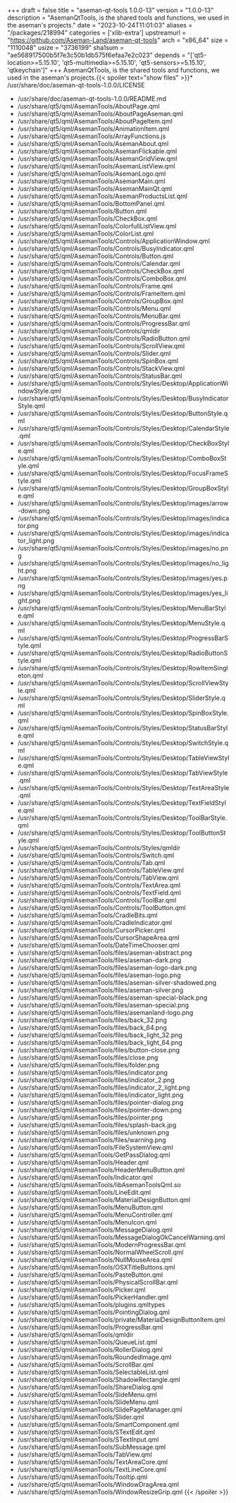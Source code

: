 +++
draft = false
title = "aseman-qt-tools 1.0.0-13"
version = "1.0.0-13"
description = "AsemanQtTools, is the shared tools and functions, we used in the aseman's projects."
date = "2023-10-24T11:01:03"
aliases = "/packages/218994"
categories = ['xlib-extra']
upstreamurl = "https://github.com/Aseman-Land/aseman-qt-tools"
arch = "x86_64"
size = "1110048"
usize = "3736199"
sha1sum = "ae568917500b5f7e3c50b1db575f6efaa7e2c023"
depends = "['qt5-location>=5.15.10', 'qt5-multimedia>=5.15.10', 'qt5-sensors>=5.15.10', 'qtkeychain']"
+++
AsemanQtTools, is the shared tools and functions, we used in the aseman's projects.{{< spoiler text="show files" >}}* /usr/share/doc/aseman-qt-tools-1.0.0/LICENSE
* /usr/share/doc/aseman-qt-tools-1.0.0/README.md
* /usr/share/qt5/qml/AsemanTools/AboutPage.qml
* /usr/share/qt5/qml/AsemanTools/AboutPageAseman.qml
* /usr/share/qt5/qml/AsemanTools/AboutPageItem.qml
* /usr/share/qt5/qml/AsemanTools/AnimationItem.qml
* /usr/share/qt5/qml/AsemanTools/ArrayFunctions.js
* /usr/share/qt5/qml/AsemanTools/AsemanAbout.qml
* /usr/share/qt5/qml/AsemanTools/AsemanFlickable.qml
* /usr/share/qt5/qml/AsemanTools/AsemanGridView.qml
* /usr/share/qt5/qml/AsemanTools/AsemanListView.qml
* /usr/share/qt5/qml/AsemanTools/AsemanLogo.qml
* /usr/share/qt5/qml/AsemanTools/AsemanMain.qml
* /usr/share/qt5/qml/AsemanTools/AsemanMainQt.qml
* /usr/share/qt5/qml/AsemanTools/AsemanProductsList.qml
* /usr/share/qt5/qml/AsemanTools/BottomPanel.qml
* /usr/share/qt5/qml/AsemanTools/Button.qml
* /usr/share/qt5/qml/AsemanTools/CheckBox.qml
* /usr/share/qt5/qml/AsemanTools/ColorfullListView.qml
* /usr/share/qt5/qml/AsemanTools/ColorList.qml
* /usr/share/qt5/qml/AsemanTools/Controls/ApplicationWindow.qml
* /usr/share/qt5/qml/AsemanTools/Controls/BusyIndicator.qml
* /usr/share/qt5/qml/AsemanTools/Controls/Button.qml
* /usr/share/qt5/qml/AsemanTools/Controls/Calendar.qml
* /usr/share/qt5/qml/AsemanTools/Controls/CheckBox.qml
* /usr/share/qt5/qml/AsemanTools/Controls/ComboBox.qml
* /usr/share/qt5/qml/AsemanTools/Controls/Frame.qml
* /usr/share/qt5/qml/AsemanTools/Controls/FrameItem.qml
* /usr/share/qt5/qml/AsemanTools/Controls/GroupBox.qml
* /usr/share/qt5/qml/AsemanTools/Controls/Menu.qml
* /usr/share/qt5/qml/AsemanTools/Controls/MenuBar.qml
* /usr/share/qt5/qml/AsemanTools/Controls/ProgressBar.qml
* /usr/share/qt5/qml/AsemanTools/Controls/qmldir
* /usr/share/qt5/qml/AsemanTools/Controls/RadioButton.qml
* /usr/share/qt5/qml/AsemanTools/Controls/ScrollView.qml
* /usr/share/qt5/qml/AsemanTools/Controls/Slider.qml
* /usr/share/qt5/qml/AsemanTools/Controls/SpinBox.qml
* /usr/share/qt5/qml/AsemanTools/Controls/StackView.qml
* /usr/share/qt5/qml/AsemanTools/Controls/StatusBar.qml
* /usr/share/qt5/qml/AsemanTools/Controls/Styles/Desktop/ApplicationWindowStyle.qml
* /usr/share/qt5/qml/AsemanTools/Controls/Styles/Desktop/BusyIndicatorStyle.qml
* /usr/share/qt5/qml/AsemanTools/Controls/Styles/Desktop/ButtonStyle.qml
* /usr/share/qt5/qml/AsemanTools/Controls/Styles/Desktop/CalendarStyle.qml
* /usr/share/qt5/qml/AsemanTools/Controls/Styles/Desktop/CheckBoxStyle.qml
* /usr/share/qt5/qml/AsemanTools/Controls/Styles/Desktop/ComboBoxStyle.qml
* /usr/share/qt5/qml/AsemanTools/Controls/Styles/Desktop/FocusFrameStyle.qml
* /usr/share/qt5/qml/AsemanTools/Controls/Styles/Desktop/GroupBoxStyle.qml
* /usr/share/qt5/qml/AsemanTools/Controls/Styles/Desktop/images/arrow-down.png
* /usr/share/qt5/qml/AsemanTools/Controls/Styles/Desktop/images/indicator.png
* /usr/share/qt5/qml/AsemanTools/Controls/Styles/Desktop/images/indicator_light.png
* /usr/share/qt5/qml/AsemanTools/Controls/Styles/Desktop/images/no.png
* /usr/share/qt5/qml/AsemanTools/Controls/Styles/Desktop/images/no_light.png
* /usr/share/qt5/qml/AsemanTools/Controls/Styles/Desktop/images/yes.png
* /usr/share/qt5/qml/AsemanTools/Controls/Styles/Desktop/images/yes_light.png
* /usr/share/qt5/qml/AsemanTools/Controls/Styles/Desktop/MenuBarStyle.qml
* /usr/share/qt5/qml/AsemanTools/Controls/Styles/Desktop/MenuStyle.qml
* /usr/share/qt5/qml/AsemanTools/Controls/Styles/Desktop/ProgressBarStyle.qml
* /usr/share/qt5/qml/AsemanTools/Controls/Styles/Desktop/RadioButtonStyle.qml
* /usr/share/qt5/qml/AsemanTools/Controls/Styles/Desktop/RowItemSingleton.qml
* /usr/share/qt5/qml/AsemanTools/Controls/Styles/Desktop/ScrollViewStyle.qml
* /usr/share/qt5/qml/AsemanTools/Controls/Styles/Desktop/SliderStyle.qml
* /usr/share/qt5/qml/AsemanTools/Controls/Styles/Desktop/SpinBoxStyle.qml
* /usr/share/qt5/qml/AsemanTools/Controls/Styles/Desktop/StatusBarStyle.qml
* /usr/share/qt5/qml/AsemanTools/Controls/Styles/Desktop/SwitchStyle.qml
* /usr/share/qt5/qml/AsemanTools/Controls/Styles/Desktop/TableViewStyle.qml
* /usr/share/qt5/qml/AsemanTools/Controls/Styles/Desktop/TabViewStyle.qml
* /usr/share/qt5/qml/AsemanTools/Controls/Styles/Desktop/TextAreaStyle.qml
* /usr/share/qt5/qml/AsemanTools/Controls/Styles/Desktop/TextFieldStyle.qml
* /usr/share/qt5/qml/AsemanTools/Controls/Styles/Desktop/ToolBarStyle.qml
* /usr/share/qt5/qml/AsemanTools/Controls/Styles/Desktop/ToolButtonStyle.qml
* /usr/share/qt5/qml/AsemanTools/Controls/Styles/qmldir
* /usr/share/qt5/qml/AsemanTools/Controls/Switch.qml
* /usr/share/qt5/qml/AsemanTools/Controls/Tab.qml
* /usr/share/qt5/qml/AsemanTools/Controls/TableView.qml
* /usr/share/qt5/qml/AsemanTools/Controls/TabView.qml
* /usr/share/qt5/qml/AsemanTools/Controls/TextArea.qml
* /usr/share/qt5/qml/AsemanTools/Controls/TextField.qml
* /usr/share/qt5/qml/AsemanTools/Controls/ToolBar.qml
* /usr/share/qt5/qml/AsemanTools/Controls/ToolButton.qml
* /usr/share/qt5/qml/AsemanTools/CradleBits.qml
* /usr/share/qt5/qml/AsemanTools/CradleIndicator.qml
* /usr/share/qt5/qml/AsemanTools/CursorPicker.qml
* /usr/share/qt5/qml/AsemanTools/CursorShapeArea.qml
* /usr/share/qt5/qml/AsemanTools/DateTimeChooser.qml
* /usr/share/qt5/qml/AsemanTools/files/aseman-abstract.png
* /usr/share/qt5/qml/AsemanTools/files/aseman-dark.png
* /usr/share/qt5/qml/AsemanTools/files/aseman-logo-dark.png
* /usr/share/qt5/qml/AsemanTools/files/aseman-logo.png
* /usr/share/qt5/qml/AsemanTools/files/aseman-silver-shadowed.png
* /usr/share/qt5/qml/AsemanTools/files/aseman-silver.png
* /usr/share/qt5/qml/AsemanTools/files/aseman-special-black.png
* /usr/share/qt5/qml/AsemanTools/files/aseman-special.png
* /usr/share/qt5/qml/AsemanTools/files/asemanland-logo.png
* /usr/share/qt5/qml/AsemanTools/files/back_32.png
* /usr/share/qt5/qml/AsemanTools/files/back_64.png
* /usr/share/qt5/qml/AsemanTools/files/back_light_32.png
* /usr/share/qt5/qml/AsemanTools/files/back_light_64.png
* /usr/share/qt5/qml/AsemanTools/files/button-close.png
* /usr/share/qt5/qml/AsemanTools/files/close.png
* /usr/share/qt5/qml/AsemanTools/files/folder.png
* /usr/share/qt5/qml/AsemanTools/files/indicator.png
* /usr/share/qt5/qml/AsemanTools/files/indicator_2.png
* /usr/share/qt5/qml/AsemanTools/files/indicator_2_light.png
* /usr/share/qt5/qml/AsemanTools/files/indicator_light.png
* /usr/share/qt5/qml/AsemanTools/files/pointer-dialog.png
* /usr/share/qt5/qml/AsemanTools/files/pointer-down.png
* /usr/share/qt5/qml/AsemanTools/files/pointer.png
* /usr/share/qt5/qml/AsemanTools/files/splash-back.jpg
* /usr/share/qt5/qml/AsemanTools/files/unknown.png
* /usr/share/qt5/qml/AsemanTools/files/warning.png
* /usr/share/qt5/qml/AsemanTools/FileSystemView.qml
* /usr/share/qt5/qml/AsemanTools/GetPassDialog.qml
* /usr/share/qt5/qml/AsemanTools/Header.qml
* /usr/share/qt5/qml/AsemanTools/HeaderMenuButton.qml
* /usr/share/qt5/qml/AsemanTools/Indicator.qml
* /usr/share/qt5/qml/AsemanTools/libAsemanToolsQml.so
* /usr/share/qt5/qml/AsemanTools/LineEdit.qml
* /usr/share/qt5/qml/AsemanTools/MaterialDesignButton.qml
* /usr/share/qt5/qml/AsemanTools/MenuButton.qml
* /usr/share/qt5/qml/AsemanTools/MenuController.qml
* /usr/share/qt5/qml/AsemanTools/MenuIcon.qml
* /usr/share/qt5/qml/AsemanTools/MessageDialog.qml
* /usr/share/qt5/qml/AsemanTools/MessageDialogOkCancelWarning.qml
* /usr/share/qt5/qml/AsemanTools/ModernProgressBar.qml
* /usr/share/qt5/qml/AsemanTools/NormalWheelScroll.qml
* /usr/share/qt5/qml/AsemanTools/NullMouseArea.qml
* /usr/share/qt5/qml/AsemanTools/OSXTitleButtons.qml
* /usr/share/qt5/qml/AsemanTools/PasteButton.qml
* /usr/share/qt5/qml/AsemanTools/PhysicalScrollBar.qml
* /usr/share/qt5/qml/AsemanTools/Picker.qml
* /usr/share/qt5/qml/AsemanTools/PickerHandler.qml
* /usr/share/qt5/qml/AsemanTools/plugins.qmltypes
* /usr/share/qt5/qml/AsemanTools/PointingDialog.qml
* /usr/share/qt5/qml/AsemanTools/private/MaterialDesignButtonItem.qml
* /usr/share/qt5/qml/AsemanTools/ProgressBar.qml
* /usr/share/qt5/qml/AsemanTools/qmldir
* /usr/share/qt5/qml/AsemanTools/QueueList.qml
* /usr/share/qt5/qml/AsemanTools/RollerDialog.qml
* /usr/share/qt5/qml/AsemanTools/RoundedImage.qml
* /usr/share/qt5/qml/AsemanTools/ScrollBar.qml
* /usr/share/qt5/qml/AsemanTools/SelectableList.qml
* /usr/share/qt5/qml/AsemanTools/ShadowRectangle.qml
* /usr/share/qt5/qml/AsemanTools/ShareDialog.qml
* /usr/share/qt5/qml/AsemanTools/SideMenu.qml
* /usr/share/qt5/qml/AsemanTools/SlideMenu.qml
* /usr/share/qt5/qml/AsemanTools/SlidePageManager.qml
* /usr/share/qt5/qml/AsemanTools/Slider.qml
* /usr/share/qt5/qml/AsemanTools/SmartComponent.qml
* /usr/share/qt5/qml/AsemanTools/STextEdit.qml
* /usr/share/qt5/qml/AsemanTools/STextInput.qml
* /usr/share/qt5/qml/AsemanTools/SubMessage.qml
* /usr/share/qt5/qml/AsemanTools/TabView.qml
* /usr/share/qt5/qml/AsemanTools/TextAreaCore.qml
* /usr/share/qt5/qml/AsemanTools/TextLineCore.qml
* /usr/share/qt5/qml/AsemanTools/Tooltip.qml
* /usr/share/qt5/qml/AsemanTools/WindowDragArea.qml
* /usr/share/qt5/qml/AsemanTools/WindowResizeGrip.qml
{{< /spoiler >}}